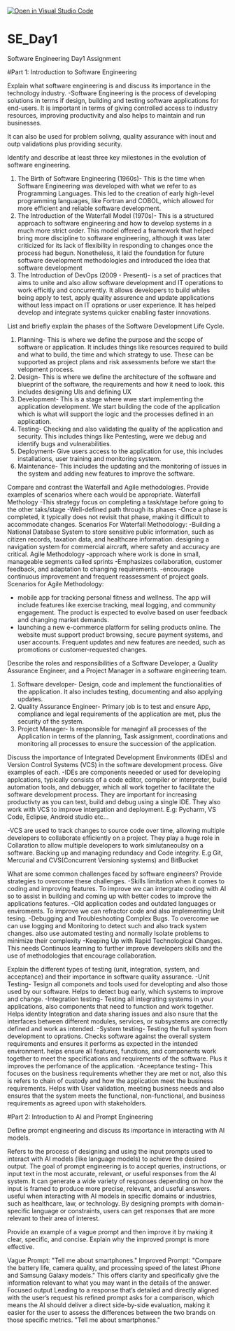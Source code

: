 [![Open in Visual Studio Code](https://classroom.github.com/assets/open-in-vscode-2e0aaae1b6195c2367325f4f02e2d04e9abb55f0b24a779b69b11b9e10269abc.svg)](https://classroom.github.com/online_ide?assignment_repo_id=18389463&assignment_repo_type=AssignmentRepo)
# SE_Day1
Software Engineering Day1 Assignment

#Part 1: Introduction to Software Engineering

Explain what software engineering is and discuss its importance in the technology industry.
-Software Engineering is the process of developing solutions in terms if design, building and testing software applications for end-users. It is important in terms of giving controlled access to industry resources, improving productivity and also helps to maintain and run businesses. 

It can also be used for problem solivng, quality assurance with inout and outp validations plus providing security.

Identify and describe at least three key milestones in the evolution of software engineering.
1. The Birth of Software Engineering (1960s)- This is the time when Software Engineering was developed with what we refer to as Programming Languages. This led to the creation of early high-level programming languages, like Fortran and COBOL, which allowed for more efficient and reliable software development.
2. The Introduction of the Waterfall Model (1970s)- This is a structured approach to software engineering and how to develop systems in a much more strict order. This model offered a framework that helped bring more discipline to software engineering, although it was later criticized for its lack of flexibility in responding to changes once the process had begun. Nonetheless, it laid the foundation for future software development methodologies and introduced the idea that software development
3.  The Introduction of DevOps (2009 - Present)- is a set of practices that aims to unite and also allow software development and IT operations to work efficitly and concurrently. It allows developers to build whiles being apply to test, apply quality assurence and update applications without less impact on IT oprations or user experience. It has helped develop and integrate systems quicker enabling faster innovations.


List and briefly explain the phases of the Software Development Life Cycle.
1. Planning- This is where we define the purpose and the scope of software or application. It includes things like resources required to build and what to build, the time and which strategy to use. These can be supported as project plans and risk assessments before we start the velopment process.
2. Design- This is where we define the architecture of the software and blueprint of the software, the requirements and how it need to look. this includes designing UIs and defining UX
3. Development- This is a stage where wwe start implementing the application development. We start building the code of the application which is what will support the logic and the processes defined in an application.
4. Testing- Checking and also validating the quality of the application and security. This includes things like Pentesting, were we debug and identify bugs and vulnerabilities.
5. Deployment- Give users access to the application for use, this includes installations, user training and monitoring system.
6. Maintenance- This includes the updating and the monitoring of issues in the system and adding new features to improve the software.


Compare and contrast the Waterfall and Agile methodologies. Provide examples of scenarios where each would be appropriate.
Waterfall Methology
-This strategy focus on completing a task/stage before going to the other taks/stage
-Well-defined path through its phases
-Once a phase is completed, it typically does not revisit that phase, making it difficult to accommodate changes.
Scenarios For Waterfall Methodology:
-Building a National Database System to store sensitive public information, such as citizen records, taxation data, and healthcare information.
designing a navigation system for commercial aircraft, where safety and accuracy are critical.
Agile Methodology
-approach where work is done in small, manageable segments called sprints
-Emphasizes collaboration, customer feedback, and adaptation to changing requirements.
-encourage continuous improvement and frequent reassessment of project goals.
Scenarios for Agile Methodology:
- mobile app for tracking personal fitness and wellness. The app will include features like exercise tracking, meal logging, and community engagement. The product is expected to evolve based on user feedback and changing market demands.
- launching a new e-commerce platform for selling products online. The website must support product browsing, secure payment systems, and user accounts. Frequent updates and new features are needed, such as promotions or customer-requested changes.

Describe the roles and responsibilities of a Software Developer, a Quality Assurance Engineer, and a Project Manager in a software engineering team.
1. Software developer- Design, code and implement the functionalities of the application. It also includes testing, documenting and also applying updates.
2. Quality Assurance Engineer- Primary job is to test and ensure App, compliance and legal requirements of the application are met, plus the security of the system.
3. Project Manager- Is responsible for managinf all processes of the Application in terms of the planning, Task assignment, coordinations and monitoring all processes to ensure the succession of the application.

Discuss the importance of Integrated Development Environments (IDEs) and Version Control Systems (VCS) in the software development process. Give examples of each.
-IDEs are components neeeded or used for developing applcations,  typically consists of a code editor, compiler or interpreter, build automation tools, and debugger, which all work together to facilitate the software development process. They are important for increasing productivty as you can test, build and debug using a single IDE. They also work with VCS to improve intergation and deployment. 
E.g: Pycharm, VS Code, Eclipse, Android studio etc...

-VCS are used to track changes to source code over time, allowing multiple developers to collaborate efficiently on a project. They play a huge role in Collaration to allow multiple developers to work simlutaneoulsy on a software. Backing up and managing redundacy and Code integrity.
E.g Git, Mercurial and CVS(Concurrent Versioning systems) and BitBucket

What are some common challenges faced by software engineers? Provide strategies to overcome these challenges.
-Skills limitation when it comes to coding and improving features. To improve we can intergrate coding with AI so to assist in building and coming up with better codes to improve the applications features.
-Old application codes and outdated languages or enviroments. To improve we can refractor code and also implementing Unit tesing.
-Debugging and Troubleshooting Complex Bugs. To overcome we can use logging and Monitoring to detect such and also track system changes. also use automated testing and normally Isolate problems to minimize their complexity
-Keeping Up with Rapid Technological Changes. This needs Continuos learning to further improve developers skills and the use of methodologies that encourage collaboration.




Explain the different types of testing (unit, integration, system, and acceptance) and their importance in software quality assurance.
-Unit Testing- Tesign all componets and tools used for developting and also those used by our software. Helps to detect bug early, which systems to improve and change.
-Integration testing- Testing all integrating systems in your applications, also components that need to function and work together. Helps identity Integration and data sharing issues and also nsure that the interfaces between different modules, services, or subsystems are correctly defined and work as intended.
-System testing- Testing the full system from development to oprations. Checks software against the overall system requirements and ensures it performs as expected in the intended environment. helps ensure all features, functions, and components work together to meet the specifications and requirements of the software. Plus it improves the perfomance of the application.
-Aceeptance testing- This focuses on the business requirements whether they are met or not, also this is refers to chain of custody and how the application meet the business requirements. Helps with User validation, meeting business needs and also ensures that the system meets the functional, non-functional, and business requirements as agreed upon with stakeholders.

#Part 2: Introduction to AI and Prompt Engineering


Define prompt engineering and discuss its importance in interacting with AI models.

Refers to the process of designing and using the input prompts used to interact with AI models (like language models) to achieve the desired output. The goal of prompt engineering is to accept queries, instructions, or input text in the most accurate, relevant, or useful responses from the AI system.
It can generate a wide variety of responses depending on how the input is framed to produce more precise, relevant, and useful answers. useful when interacting with AI models in specific domains or industries, such as healthcare, law, or technology. By designing prompts with domain-specific language or constraints, users can get responses that are more relevant to their area of interest.


Provide an example of a vague prompt and then improve it by making it clear, specific, and concise. Explain why the improved prompt is more effective.

Vague Prompt:
"Tell me about smartphones."
Improved Prompt:
"Compare the battery life, camera quality, and processing speed of the latest iPhone and Samsung Galaxy models."
This offers clarity and specifically give the information relevant to what you may want in the details of the answer.
Focused output Leading to a response that’s detailed and directly aligned with the user’s request 
his refined prompt asks for a comparison, which means the AI should deliver a direct side-by-side evaluation, making it easier for the user to assess the differences between the two brands on those specific metrics.
"Tell me about smartphones."
